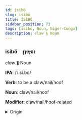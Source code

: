 ```yaml
---
id: isibö
slug: isibö
title: İSİBÖ
sidebar_position: 73
tags: [isibö, Noun, Niger-Congo]
description: claw § Noun
---
```


### isibö&emsp;<span kind="abugida">ɽɟɐɟʋı</span>

*claw* **§** Noun

**IPA**: /ˈi.si.bo/

**Verb**: to be a claw/nail/hoof

**Noun**: claw/nail/hoof

**Modifier**: claw/nail/hoof-related

<details>
    <summary>Origin</summary>
    Zulu izipho /íːziːpʰo/<br/>
    <em>Niger-Congo Language Family</em>
</details>